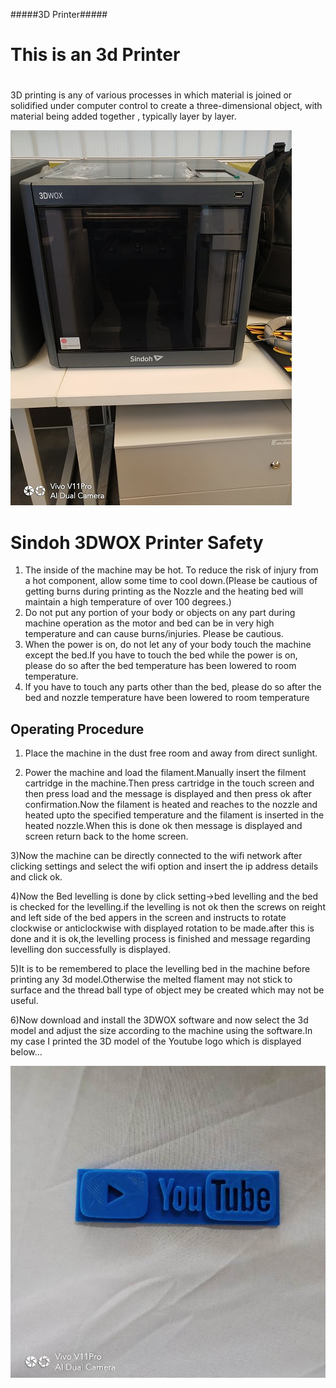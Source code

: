 #####3D Printer#####
# This is an 3d Printer<h1>

3D printing is any of various processes in which material is joined or solidified under computer control to create a three-dimensional object, with material being added together , typically layer by layer. 

![image](img/3dprinter.jpg)

# Sindoh 3DWOX Printer Safety

1) The inside of the machine may be hot. To reduce the risk of injury from a hot component, allow some time to cool down.(Please be cautious of getting burns during printing as the Nozzle and the heating bed will maintain a high temperature of over 100 degrees.)
2) Do not put any portion of your body or objects on any part during machine operation as the motor and
 bed can be in very high temperature and can cause burns/injuries. Please be cautious.
3)  When the power is on, do not let any of your body touch the machine except the bed.If you have to touch the bed while the power is on, please do so after the bed temperature has been lowered to room temperature.
4) If you have to touch any parts other than the bed, please do so after the bed and nozzle temperature have been lowered to room temperature

## Operating Procedure

1) Place the machine in the dust free room and away from direct sunlight.

2) Power the machine and load the filament.Manually insert the filment cartridge in the machine.Then press cartridge in the touch screen and then press load and the  message is displayed and then press ok after confirmation.Now the filament is heated and reaches to the nozzle and heated upto the specified temperature and the filament is inserted in the heated nozzle.When this is done ok then message is displayed and screen return back to the home screen.

3)Now the machine can be directly connected to the wifi network after clicking settings and select the wifi option and insert the ip address details and click ok.

4)Now the Bed levelling is done by click setting->bed levelling and the bed is checked for the levelling.if the levelling is not ok then the screws on reight and left side of the bed appers in the screen and instructs to rotate clockwise or anticlockwise with displayed rotation to be made.after this is done and it is ok,the levelling process is finished and message regarding levelling don successfully is displayed.

5)It is to be remembered to place the levelling bed in the machine before printing any 3d model.Otherwise the melted flament may not stick to surface and the thread ball type of object mey be created which may not be useful.

6)Now download and install the 3DWOX software and now select the 3d model and adjust the size according to the machine using the software.In my case I printed the 3D model of the Youtube logo which is displayed below...

![deepak_repo](img/youtube.jpeg)




